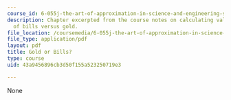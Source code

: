 ```yaml
---
course_id: 6-055j-the-art-of-approximation-in-science-and-engineering-spring-2008
description: Chapter excerpted from the course notes on calculating value per mass
  of bills versus gold.
file_location: /coursemedia/6-055j-the-art-of-approximation-in-science-and-engineering-spring-2008/43a9456896cb3d50f155a523250719e3_feb11.pdf
file_type: application/pdf
layout: pdf
title: Gold or Bills?
type: course
uid: 43a9456896cb3d50f155a523250719e3

---
```

None